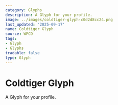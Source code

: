 ```yaml
---
category: Glyphs
description: A Glyph for your profile.
image: ../images/coldtiger-glyph-c0d2d8cc24.png
last_updated: '2025-09-17'
name: Coldtiger Glyph
source: WFCD
tags:
- Glyph
- Glyphs
tradable: false
type: Glyph
---
```


# Coldtiger Glyph

A Glyph for your profile.

